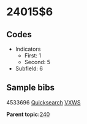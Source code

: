 # 24015$6

## Codes

-   Indicators
    -   First: 1
    -   Second: 5
-   Subfield: 6

## Sample bibs

4533696 [Quicksearch](https://search.library.yale.edu/catalog/4533696) [VXWS](http://prodorbis.library.yale.edu:7014/vxws/GetHoldingsService?bibId=4533696)

**Parent topic:**[240](../../tags/240/240.md)

